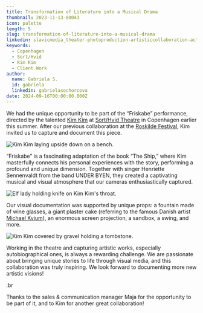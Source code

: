 ```yaml
---
title: Transformation of Literature into a Musical Drama
thumbnail: 2023-11-13-00043
icon: palette
length: 5
slug: transformation-of-literature-into-a-musical-drama
linkedin: slavicmedia_theater-photoproduction-artisticcollaboration-activity-7241408016732860417-CCp9?utm_source=share&utm_medium=member_desktop
keywords:
  - Copenhagen
  - Sort/Hvid
  - Kim Kim
  - Client Work
author:
  name: Gabriela S.
  id: gabriela
  linkedin: gabrielasochorcova
date: 2024-09-16T00:00:00.000Z
---
```


We had the unique opportunity to be part of the “Friskabe” performance, directed by the talented [Kim Kim](https://www.kimkimyes.com) at [Sort/Hvid Theatre](https://sort-hvid.dk) in Copenhagen earlier this summer. After our previous collaboration at the [Roskilde Festival](https://www.roskilde-festival.dk), Kim invited us to capture and document this piece.

![Kim Kim laying upside down on a bench.](https://cdn.slavic.media/img/2023-11-13-00043/public "2023 ⋅ Copenhagen, Denmark ⋅ Sort/Hvid")

“Friskabe” is a fascinating adaptation of the book “The Ship,” where Kim masterfully connects his personal experiences with the story, performing a profound and unique dimension. Together with singer Henriette Sennenvaldt from the band ‌UNDER BYEN, they created a captivating musical and visual atmosphere that our cameras enthusiastically captured.

![Elf lady holding knife on Kim Kim's throat.](https://cdn.slavic.media/img/2023-11-13-00267/public "2023 ⋅ Copenhagen, Denmark ⋅ Sort/Hvid")

Our visual documentation was supported by unique props: a fountain made of wine glasses, a giant plaster cake (referring to the famous Danish artist [Michael Kvium](https://www.michaelkvium.com)), an enormous screen projection, a sandbox, a swing, and more.

![Kim Kim covered by gravel holding a tombstone.](https://cdn.slavic.media/img/2023-11-13-00338/public "2023 ⋅ Copenhagen, Denmark ⋅ Sort/Hvid")

Working in the theatre and capturing artistic works, especially autobiographical ones, is always a rewarding challenge. We are passionate about bringing unique stories to life through visual media, and this collaboration was truly inspiring. We look forward to documenting more new artistic visions!

:br

Thanks to the sales & communication manager Maja for the opportunity to be part of it, and to Kim for another great collaboration!
